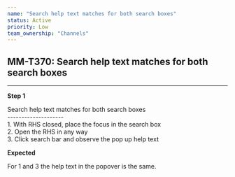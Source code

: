 ```yaml
---
name: "Search help text matches for both search boxes"
status: Active
priority: Low
team_ownership: "Channels"
---
```


## MM-T370: Search help text matches for both search boxes

---

**Step 1**

Search help text matches for both search boxes\
\--------------------\
1\. With RHS closed, place the focus in the search box\
2\. Open the RHS in any way\
3\. Click search bar and observe the pop up help text

**Expected**

For 1 and 3 the help text in the popover is the same.

